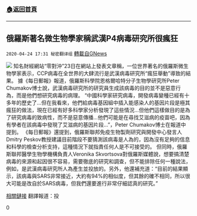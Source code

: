 ###  [:house:返回首頁](https://github.com/ourhimalayas/txt)
---

## 俄羅斯著名微生物學家稱武漢P4病毒研究所很瘋狂
`2020-04-24 17:31 秘密翻译组` [轉載自GNews](https://gnews.org/zh-hant/183755/)

![](https://s3.amazonaws.com/gnews-media-offload/wp-content/uploads/2020/04/24172632/%E4%BF%84%E7%BD%97%E6%96%AF%E8%91%97%E5%90%8D%E5%BE%AE%E7%94%9F%E7%89%A9%E5%AD%A6%E5%AE%B6%E7%A7%B0%E6%AD%A6%E6%B1%89P4%E7%97%85%E6%AF%92%E7%A0%94%E7%A9%B6%E6%89%80%E5%BE%88%E7%96%AF%E7%8B%82.jpg)
知名財經網站“零對沖”23日在網站上發表文章稱，一位世界著名的俄羅斯微生物學家表示，CCP病毒在全世界的大肆流行是武漢病毒研究所“瘋狂舉動”導致的結果。
據《每日郵報》報道，俄羅斯科學院恩格爾哈特分子生物學研究所Peter Chumakov博士說，武漢病毒研究所的研究員生成該病毒的目的並不是惡意行為，而是他們想研究病毒的病理。
“中國科學家研究病毒，開發病毒變種已經有十多年的歷史了…但在我看來，他們給病毒基因組中插入能感染人的基因片段是極其瘋狂的做法，現在已經有好多科學家分析發現了這些情況…但他們這樣做目的是為了研究病毒的致病性，而不是惡意傳播…他們可能是在尋找艾滋病的疫苗吧，因為有學者在該病毒中發現了艾滋病的基因片段…”，Peter Chumakov博士在報道中提到。
《每日郵報》還提到，俄羅斯聯邦免疫生物製劑研究與開發中心發言人Dmitry Peskov教授建議目前階段不要猜測該病毒是人為的，因為沒有足夠的信息和科學的檢查分析支持，這種情況下就指責任何人是不可接受的。
但同時，俄羅斯聯邦醫學生物學機構負責人Veronika Skvortsova對俄羅斯媒體說，想要搞清楚病毒的來源和起因很不容易，需要徹底的研究和調查，但不能排除任何一種說法，例如，是武漢病毒研究所人為產生並投放的。另外，他還補充道：“目前的結果顯示，該病毒與SARS非常接近，大約有94%的相似度，但其餘的確不相同，所以很大可能是改自於SARS病毒，但我們還要進行非常仔細認真的研究。”

[相關鏈接](https://www.zerohedge.com/health/renowned-microbiologist-claims-wuhan-lab-did-absolutely-crazy-things-coronavirus)
翻譯報道：投

0
